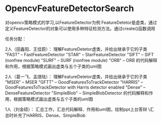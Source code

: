 # OpencvFeatureDetectorSearch

对opencv策略模式的学习,以FeatureDetector为例
FeatureDetetor是虚类，通过定义FeatureDetector的对象可以使用多种特征检测方法。通过create()函数调用

任务分配：

2人（田鑫阳、王佳蔚）： 理解FeatureDetetor虚类，并给出继承于它的子类 
"FAST" – FastFeatureDetector 
"STAR" – StarFeatureDetector 
"SIFT" – SIFT (nonfree module) 
"SURF" – SURF (nonfree module) 
"ORB" – ORB 
的代码解释和作用，根据策略模式画出虚类与五个子类的uml图

2人（葛一飞、孟璟陆）： 理解FeatureDetetor虚类，并给出继承于它的子类 
"MSER" – MSER 
"GFTT" – GoodFeaturesToTrackDetector
"HARRIS" – GoodFeaturesToTrackDetector with Harris detector enabled 
"Dense" – DenseFeatureDetector 
"SimpleBlob" – SimpleBlobDetector 
的代码解释和作用，根据策略模式画出虚类与五个子类的uml图

1人（刘金硕）： 汇总工作，汇总代码解释、作用和uml图，绘制ppt上台答辩
\\汇总时补充了HARRIS、Dense、SimpleBlob
